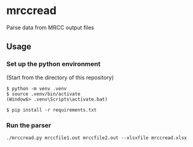 # mrccread
Parse data from MRCC output files

## Usage
### Set up the python environment
(Start from the directory of this repository)
```
$ python -m venv .venv
$ source .venv/bin/activate
(Window$> .venv\Scripts\activate.bat)

$ pip install -r requirements.txt
```

### Run the parser 
```
./mrccread.py mrccfile1.out mrccfile2.out --xlsxfile mrccread.xlsx
```
